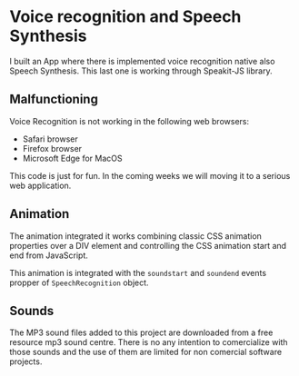 # Voice recognition and Speech Synthesis

I built an App where there is implemented voice recognition native also Speech Synthesis. This last one is working through Speakit-JS library.

## Malfunctioning

Voice Recognition is not working in the following web browsers:
* Safari browser
* Firefox browser
* Microsoft Edge for MacOS

This code is just for fun. In the coming weeks we will moving it to a serious web application.

## Animation
The animation integrated it works combining classic CSS animation properties over a DIV element and controlling the CSS animation start and end from JavaScript.

This animation is integrated with the `soundstart` and `soundend` events propper of `SpeechRecognition` object.

## Sounds
The MP3 sound files added to this project are downloaded from a free resource mp3 sound centre. There is no any intention to comercialize with those sounds and the use of them are limited for non comercial software projects.
